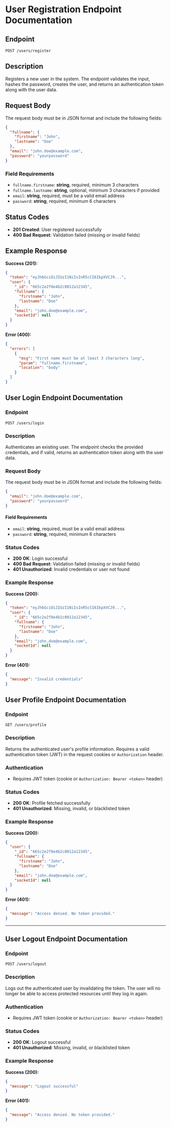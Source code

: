 # User Registration Endpoint Documentation

## Endpoint

`POST /users/register`

## Description

Registers a new user in the system. The endpoint validates the input, hashes the password, creates the user, and returns an authentication token along with the user data.

## Request Body

The request body must be in JSON format and include the following fields:

```json
{
  "fullname": {
    "firstname": "John",
    "lastname": "Doe"
  },
  "email": "john.doe@example.com",
  "password": "yourpassword"
}
```

### Field Requirements

- `fullname.firstname`: **string**, required, minimum 3 characters
- `fullname.lastname`: **string**, optional, minimum 3 characters if provided
- `email`: **string**, required, must be a valid email address
- `password`: **string**, required, minimum 6 characters

## Status Codes

- **201 Created**: User registered successfully
- **400 Bad Request**: Validation failed (missing or invalid fields)

## Example Response

**Success (201):**
```json
{
  "token": "eyJhbGciOiJIUzI1NiIsInR5cCI6IkpXVCJ9...",
  "user": {
    "_id": "665c2e2f8e4b2c0012a12345",
    "fullname": {
      "firstname": "John",
      "lastname": "Doe"
    },
    "email": "john.doe@example.com",
    "socketId": null
  }
}
```

**Error (400):**
```json
{
  "errors": [
    {
      "msg": "First name must be at least 3 characters long",
      "param": "fullname.firstname",
      "location": "body"
    }
  ]
}
```

## User Login Endpoint Documentation

### Endpoint

`POST /users/login`

### Description

Authenticates an existing user. The endpoint checks the provided credentials, and if valid, returns an authentication token along with the user data.

### Request Body

The request body must be in JSON format and include the following fields:

```json
{
  "email": "john.doe@example.com",
  "password": "yourpassword"
}
```

#### Field Requirements

- `email`: **string**, required, must be a valid email address
- `password`: **string**, required, minimum 6 characters

### Status Codes

- **200 OK**: Login successful
- **400 Bad Request**: Validation failed (missing or invalid fields)
- **401 Unauthorized**: Invalid credentials or user not found

### Example Response

**Success (200):**
```json
{
  "token": "eyJhbGciOiJIUzI1NiIsInR5cCI6IkpXVCJ9...",
  "user": {
    "_id": "665c2e2f8e4b2c0012a12345",
    "fullname": {
      "firstname": "John",
      "lastname": "Doe"
    },
    "email": "john.doe@example.com",
    "socketId": null
  }
}
```

**Error (401):**
```json
{
  "message": "Invalid credentials"
}
```

## User Profile Endpoint Documentation

### Endpoint

`GET /users/profile`

### Description

Returns the authenticated user's profile information. Requires a valid authentication token (JWT) in the request cookies or `Authorization` header.

### Authentication

- Requires JWT token (cookie or `Authorization: Bearer <token>` header)

### Status Codes

- **200 OK**: Profile fetched successfully
- **401 Unauthorized**: Missing, invalid, or blacklisted token

### Example Response

**Success (200):**
```json
{
  "user": {
    "_id": "665c2e2f8e4b2c0012a12345",
    "fullname": {
      "firstname": "John",
      "lastname": "Doe"
    },
    "email": "john.doe@example.com",
    "socketId": null
  }
}
```

**Error (401):**
```json
{
  "message": "Access denied. No token provided."
}
```

---

## User Logout Endpoint Documentation

### Endpoint

`POST /users/logout`

### Description

Logs out the authenticated user by invalidating the token. The user will no longer be able to access protected resources until they log in again.

### Authentication

- Requires JWT token (cookie or `Authorization: Bearer <token>` header)

### Status Codes

- **200 OK**: Logout successful
- **401 Unauthorized**: Missing, invalid, or blacklisted token

### Example Response

**Success (200):**
```json
{
  "message": "Logout successful"
}
```

**Error (401):**
```json
{
  "message": "Access denied. No token provided."
}
```

